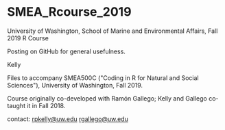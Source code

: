 # SMEA_Rcourse_2019
University of Washington, School of Marine and Environmental Affairs, Fall 2019 R Course

Posting on GitHub for general usefulness. 

Kelly 

Files to accompany SMEA500C ("Coding in R for Natural and Social Sciences"), University of Washington, Fall 2019.

Course originally co-developed with Ramón Gallego; Kelly and Gallego co-taught it in Fall 2018.

contact:
rpkelly@uw.edu
rgallego@uw.edu

